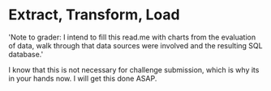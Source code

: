 # Extract, Transform, Load

'Note to grader: I intend to fill this read.me with charts from the evaluation of data, walk through that data sources were involved and the resulting SQL database.'

I know that this is not necessary for challenge submission, which is why its in your hands now. I will get this done ASAP.